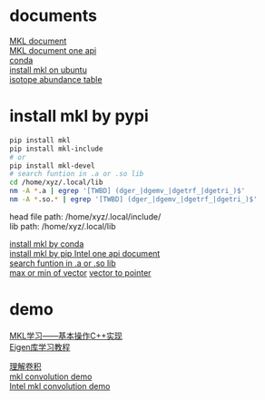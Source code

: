 
# documents

[MKL document](https://software.intel.com/content/www/us/en/develop/documentation/onemkl-linux-developer-guide/top/getting-started.html)  
[MKL document one api](https://docs.oneapi.io/versions/latest/onemkl/index.html)  
[conda](https://anaconda.org/anaconda/mkl)  
[install mkl on ubuntu](https://github.com/eddelbuettel/mkl4deb)  
[isotope abundance table](https://periodictable.com/Properties/A/IsotopeAbundances.html)

# install mkl by pypi

```bash
pip install mkl
pip install mkl-include
# or
pip install mkl-devel
# search funtion in .a or .so lib
cd /home/xyz/.local/lib
nm -A *.a | egrep '[TWBD] (dger_|dgemv_|dgetrf_|dgetri_)$'
nm -A *.so.* | egrep '[TWBD] (dger_|dgemv_|dgetrf_|dgetri_)$'
```

head file path: /home/xyz/.local/include/  
lib path: /home/xyz/.local/lib

[install mkl by conda](https://stackoverflow.com/questions/51109662/mkl-service-h-header-missing-from-anaconda-mkl-install)  
[install mkl by pip Intel one api document](https://software.intel.com/content/www/us/en/develop/documentation/installation-guide-for-intel-oneapi-toolkits-linux/top/installation/install-using-package-managers/pip.html)  
[search funtion in .a or .so lib](https://stackoverflow.com/questions/15935866/linking-intels-mkl-blas-lapack-to-gcc)  
[max or min of vector](https://stackoverflow.com/questions/9874802/how-can-i-get-the-maximum-or-minimum-value-in-a-vector)
[vector to pointer](https://stackoverflow.com/questions/6485496/how-to-get-stdvector-pointer-to-the-raw-data)

# demo
[MKL学习——基本操作C++实现](https://blog.csdn.net/zb1165048017/article/details/70216994)  
[Eigen库学习教程](https://blog.csdn.net/hongge_smile/article/details/107296658)  
  
[理解卷积](https://www.zhihu.com/question/22298352)  
[mkl convolution demo](https://gist.github.com/coder1234/4a1f661f1272dd6083e2)  
[Intel mkl convolution demo](https://software.intel.com/content/www/us/en/develop/documentation/onemkl-developer-reference-c/top/statistical-functions/convolution-and-correlation/convolution-and-correlation-usage-examples.html)